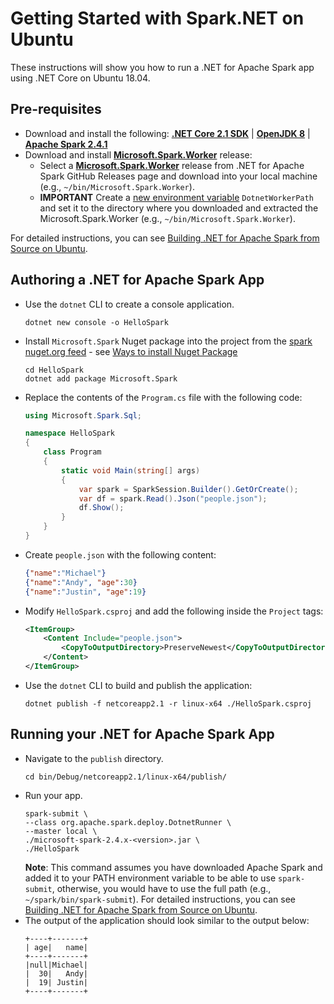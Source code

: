 # Getting Started with Spark.NET on Ubuntu

These instructions will show you how to run a .NET for Apache Spark app using .NET Core on Ubuntu 18.04.

## Pre-requisites

- Download and install the following: **[.NET Core 2.1 SDK](https://dotnet.microsoft.com/download/dotnet-core/2.1)** | **[OpenJDK 8](https://openjdk.java.net/install/)** | **[Apache Spark 2.4.1](https://archive.apache.org/dist/spark/spark-2.4.1/spark-2.4.1-bin-hadoop2.7.tgz)**
- Download and install **[Microsoft.Spark.Worker](https://github.com/dotnet/spark/releases)** release:
    - Select a **[Microsoft.Spark.Worker](https://github.com/dotnet/spark/releases)** release from .NET for Apache Spark GitHub Releases page and download into your local machine (e.g., `~/bin/Microsoft.Spark.Worker`).
    - **IMPORTANT** Create a [new environment variable](https://help.ubuntu.com/community/EnvironmentVariables) `DotnetWorkerPath` and set it to the directory where you downloaded and extracted the Microsoft.Spark.Worker (e.g., `~/bin/Microsoft.Spark.Worker`).

For detailed instructions, you can see [Building .NET for Apache Spark from Source on Ubuntu](../building/ubuntu-instructions.md).

## Authoring a .NET for Apache Spark App

- Use the `dotnet` CLI to create a console application.
   ```shell
   dotnet new console -o HelloSpark
   ```
- Install `Microsoft.Spark` Nuget package into the project from the [spark nuget.org feed](https://www.nuget.org/profiles/spark) - see [Ways to install Nuget Package](https://docs.microsoft.com/en-us/nuget/consume-packages/ways-to-install-a-package)
    ```shell
    cd HelloSpark
    dotnet add package Microsoft.Spark
    ```
- Replace the contents of the `Program.cs` file with the following code:
    ```csharp
    using Microsoft.Spark.Sql;

    namespace HelloSpark
    {
        class Program
        {
            static void Main(string[] args)
            {
                var spark = SparkSession.Builder().GetOrCreate();
                var df = spark.Read().Json("people.json");
                df.Show();
            }
        }
    }
    ```
- Create `people.json` with the following content:
    ```json
    {"name":"Michael"}
    {"name":"Andy", "age":30}
    {"name":"Justin", "age":19}
    ```
- Modify `HelloSpark.csproj` and add the following inside the `Project` tags:
    ```xml
    <ItemGroup>
        <Content Include="people.json">
            <CopyToOutputDirectory>PreserveNewest</CopyToOutputDirectory>
        </Content>
    </ItemGroup>
    ```
- Use the `dotnet` CLI to build and publish the application:
    ```shell
    dotnet publish -f netcoreapp2.1 -r linux-x64 ./HelloSpark.csproj
    ```


## Running your .NET for Apache Spark App
- Navigate to the `publish` directory.
    ```shell
    cd bin/Debug/netcoreapp2.1/linux-x64/publish/
    ```
- Run your app.
    ```shell
    spark-submit \
    --class org.apache.spark.deploy.DotnetRunner \
    --master local \
    ./microsoft-spark-2.4.x-<version>.jar \
    ./HelloSpark
    ```
    **Note**: This command assumes you have downloaded Apache Spark and added it to your PATH environment variable to be able to use `spark-submit`, otherwise, you would have to use the full path (e.g., `~/spark/bin/spark-submit`). For detailed instructions, you can see [Building .NET for Apache Spark from Source on Ubuntu](../building/ubuntu-instructions.md).
- The output of the application should look similar to the output below:
    ```text
    +----+-------+
    | age|   name|
    +----+-------+
    |null|Michael|
    |  30|   Andy|
    |  19| Justin|
    +----+-------+
    ```
